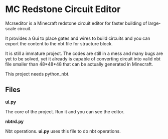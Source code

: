 # MC Redstone Circuit Editor

Mcrseditor is a Minecraft redstone circuit editor for faster building of large-scale circuit.

It provides a Gui to place gates and wires to build circuits and you can export the content to the nbt file for structure block.

It is still a immature project. The codes are still in a mess and many bugs are yet to be solved, yet it already is capable of converting circuit into valid nbt file smaller than 48\*48\*48 that can be actually generated in Minecraft.

This project needs python_nbt.

## Files

**ui.py**

The core of the project. Run it and you can see the editor.

**nbtrd.py**

Nbt operations. **ui.py** uses this file to do nbt operations.
